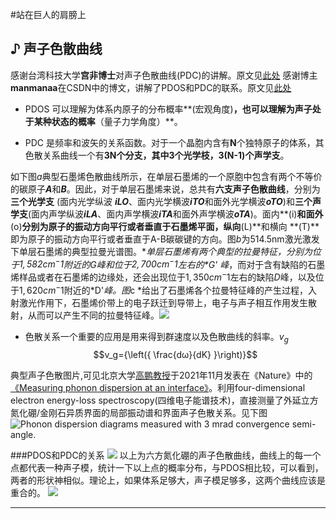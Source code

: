 #站在巨人的肩膀上


## ♪ 声子色散曲线

感谢台湾科技大学**宫非博士**对声子色散曲线(PDC)的讲解。原文见[此处](https://zhuanlan.zhihu.com/p/20129644)
感谢博主**manmanaa**在CSDN中的博文，讲解了PDOS和PDC的联系。原文见[此处](https://blog.csdn.net/manmanaa/article/details/115001233)

- PDOS 可以理解为体系内原子的分布概率**(宏观角度)**，也可以理解为声子处于某种状态的概率**（量子力学角度）**。

- PDC 是频率和波矢的关系函数。对于一个晶胞内含有**N**个独特原子的体系，其色散关系曲线一个有**3N个分支，其中3个光学枝，3(N-1)个声学支**。

如下图*a*典型石墨烯色散曲线所示，在单层石墨烯的一个原胞中包含有两个不等价的碳原子***A***和***B***。因此，对于单层石墨烯来说，总共有**六支声子色散曲线**，分别为**三个光学支** (面内光学纵波 ***iLO***、面内光学横波***iTO***和面外光学横波***oTO***)和**三个声学支**(面内声学纵波***iLA***、面内声学横波***iTA***和面外声学横波***oTA***)。面内**(i)**和面外**(o)**分别为原子的振动方向平行或者垂直于石墨烯平面，纵向**(L)**和横向 **(T)**即为原子的振动方向平行或者垂直于A-B碳碳键的方向。图*b*为514.5nm激光激发下单层石墨烯的典型拉曼光谱图。**单层石墨烯有两个典型的拉曼特征，分别为位于$1,582cm^-1$附近的*G*峰和位于$2,700cm^-1$左右的*G' *峰**，而对于含有缺陷的石墨烯样品或者在石墨烯的边缘处，还会出现位于$1,350cm^-1$左右的缺陷*D*峰，以及位于$1,620cm^-1$附近的*D'*峰。图*c *给出了石墨烯各个拉曼特征峰的产生过程，入射激光作用下，石墨烯价带上的电子跃迁到导带上，电子与声子相互作用发生散射，从而可以产生不同的拉曼特征峰。![](https://pic1.zhimg.com/64679f0bcd42556e8b04a84e211daccb_1440w.jpg?source=172ae18b)


- 色散关系一个重要的应用是用来得到群速度以及色散曲线的斜率。$v_g%$$$v_g={\left({ \frac{dω}{dK} }\right)}$$

典型声子色散图片,可见北京大学[高鹏教授](https://scholar.google.co.uk/citations?hl=en&user=JQLol_0AAAAJ)于2021年11月发表在《Nature》中的[《Measuring phonon dispersion at an interface》](https://www.nature.com/articles/s41586-021-03971-9)。利用four-dimensional electron energy-loss spectroscopy(四维电子能谱技术)，直接测量了外延立方氮化硼/金刚石异质界面的局部振动谱和界面声子色散关系。见下图![Phonon dispersion diagrams measured with 3 mrad convergence semi-angle.](https://media.springernature.com/full/springer-static/esm/art%3A10.1038%2Fs41586-021-03971-9/MediaObjects/41586_2021_3971_Fig8_ESM.jpg?as=webp)

###PDOS和PDC的关系
![](https://img-blog.csdnimg.cn/img_convert/2714b26d4600cb229f13a7674e91cc83.png#pic_center)
以上为六方氮化硼的声子色散曲线，曲线上的每一个点都代表一种声子模，统计一下以上点的概率分布，与PDOS相比较，可以看到，两者的形状神相似。理论上，如果体系足够大，声子模足够多，这两个曲线应该是重合的。
![](https://img-blog.csdnimg.cn/img_convert/7bbcf6f36d6f1def1c7bee84f1bed7d2.png#pic_center)




---
<script type="text/javascript" async
  src="https://cdnjs.cloudflare.com/ajax/libs/mathjax/2.7.7/MathJax.js?config=TeX-MML-AM_CHTML">
</script>
<script type="text/x-mathjax-config">
MathJax.Hub.Config({
  tex2jax: {inlineMath: [['$','$'], ['\\(','\\)']]}
});
</script>